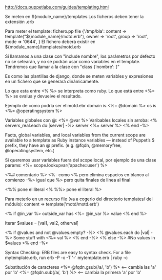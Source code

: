 http://docs.puppetlabs.com/guides/templating.html

Se meten en ${module_name}/templates
Los ficheros deben tener la extensión .erb

Para meter el template: 
fichero.pp
file {'/tmp/bla':
  content => template("${module_name}/motd.erb"),
  owner => 'root',
  group => 'root',
  mode => '0644',
}
El fichero deberá existir en ${module_name}/templates/motd.erb

Si llamamos a una clase con "include nombre", los parámetros por defecto no se setearán, y no se podrán usar como variables en el template.
Tendremos que llamar a la clase con "class {'nombre': }"


Es como las plantillas de django, donde se meten variables y expresiones en un fichero que se generará dinámicamente.

Lo que esta entre <% %> se interpreta como ruby.
Lo que está entre <%= %> se evalua y devuelve el resultado.

Ejemplo de como podría ser el motd.ebr
domain is <%= @domain %>
os is <%= @operatingsystem %>

Variables globales con @: <%= @var %>
Varibables locales sin arroba:
<% servers_real.each do |server| -%> 
  server <%= server %>
<% end -%> 

Facts, global variables, and local variables from the current scope are available to a template as Ruby instance variables — instead of Puppet’s $ prefix, they have an @ prefix. (e.g. @fqdn, @memoryfree, @operatingsystem, etc.)

Si queremos usar variables fuera del scope local, por ejemplo de una clase params:
<%= scope.lookupvar('apache::user') %>

<%# comentario %>
<%- como <% pero elimina espacios en blanco al comienzo
-%> igual que %> pero quita finales de linea al final

<%% pone el literal <%
%%> pone el literal %>


Para meterlo en un recurso file (va a cogerlo del directorio templates/ del módulo):
content => template('motd/motd.erb')


<% if @in_var %>
  outside_var has <%= @in_var %> value
<% end %>


Iterar
$values = [val1, val2, otherval]

<% if @values and not @values.empty? -%>
  <% @values.each do |val| -%>
    Some stuff with <%= val %>
  <% end -%>
<% else -%>
  #No values in $values
<% end -%>

Syntax Checking: ERB files are easy to syntax check. For a file mytemplate.erb, run
erb -P -x -T '-' mytemplate.erb | ruby -c


Substitución de caracteres
<%= @fqdn.gsub(/a/, 'b') %> <-- cambia las 'a' por 'b'
<%= @fqdn.sub(/a/, 'b') %> <-- cambia la primera 'a' por 'b'
